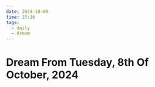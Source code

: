 ```yaml
---
date: 2024-10-08
time: 15:16
tags:
  - daily
  - dream
---
```

# Dream From Tuesday, 8th Of October, 2024